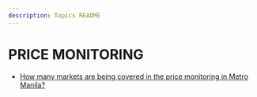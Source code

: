 ```yaml
---
description: Topics README
---
```


# PRICE MONITORING


 - [How many markets are being covered in the price monitoring in Metro Manila?](/other-priority-programs-and-projects/price-monitoring/how-many-markets-are-being-covered-in-the-price-monitoring-in-metro-manila.html)
    
